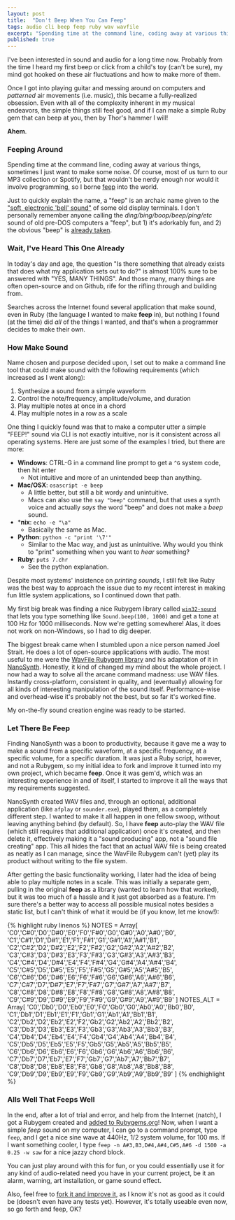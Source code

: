 ```yaml
---
layout: post
title:  "Don't Beep When You Can Feep"
tags: audio cli beep feep ruby wav wavfile
excerpt: "Spending time at the command line, coding away at various things, sometimes I just want to make some noise. Of course, most of us turn to our MP3 collection or Spotify, but that wouldn't be nerdy enough nor would it involve programming, so I borne 'feep' into the world."
published: true
---
```


I've been interested in sound and audio for a long time now. Probably from the time I heard my first beep or click from a child's toy (can't be sure), my mind got hooked on these air fluctuations and how to make more of them.

Once I got into playing guitar and messing around on computers and *patterned* air movements (i.e. music), this became a fully-realized obsession. Even with all of the complexity inherent in my musical endeavors, the simple things still feel good, and if I can make a simple Ruby gem that can beep at you, then by Thor's hammer I will!

**Ahem**.

<!--more-->

### Feeping Around

Spending time at the command line, coding away at various things, sometimes I just want to make some noise. Of course, most of us turn to our MP3 collection or Spotify, but that wouldn't be nerdy enough nor would it involve programming, so I borne [feep](https://rubygems.org/gems/feep) into the world.

Just to quickly explain the name, a "feep" is an archaic name given to the ["soft, electronic 'bell' sound"](https://dictionary.reference.com/browse/feep) of some old display terminals. I don't personally remember anyone calling the *ding/bing/boop/beep/ping/etc* sound of old pre-DOS computers a "feep", but 1) it's adorkably fun, and 2) the obvious "beep" is [already taken](https://github.com/johnath/beep).

### Wait, I've Heard This One Already

In today's day and age, the question "Is there something that already exists that does what my application sets out to do?" is almost 100% sure to be answered with "YES, MANY THINGS". And those many, many things are often open-source and on Github, rife for the rifling through and building from.

Searches across the Internet found several application that make sound, even in Ruby (the language I wanted to make **feep** in), but nothing I found (at the time) did *all* of the things I wanted, and that's when a programmer decides to make their own.

### How Make Sound

Name chosen and purpose decided upon, I set out to make a command line tool that could make sound with the following requirements (which increased as I went along):

1) Synthesize a sound from a simple waveform
2) Control the note/frequency, amplitude/volume, and duration
3) Play multiple notes at once in a chord
4) Play multiple notes in a row as a scale

One thing I quickly found was that to make a computer utter a simple "FEEP!" sound via CLI is not exactly intuitive, nor is it consistent across all operating systems. Here are just some of the examples I tried, but there are more:

* **Windows**: CTRL-G in a command line prompt to get a `^G` system code, then hit enter
  * Not intuitive and more of an unintended beep than anything.
* **Mac/OSX**: `osascript -e beep`
  * A little better, but still a bit wordy and unintuitive.
  * Macs can also use the `say "beep"` command, but that uses a synth voice and actually *says* the word "beep" and does not make a *beep* sound.
* ***nix**: `echo -e "\a"`
  * Basically the same as Mac.
* **Python**: `python -c "print '\7'"`
  * Similar to the Mac way, and just as unintuitive. Why would you think to "print" something when you want to *hear* something?
* **Ruby**: `puts 7.chr`
  * See the python explanation.

Despite most systems' insistence on *printing sounds*, I still felt like Ruby was the best way to approach the issue due to my recent interest in making fun little system applications, so I continued down that path.

My first big break was finding a nice Rubygem library called [`win32-sound`](https://rubyonwindows.blogspot.com/2007/05/adding-sound-to-your-ruby-apps.html) that lets you type something like `Sound.beep(100, 1000)` and get a tone at 100 Hz for 1000 milliseconds. Now we're getting somewhere! Alas, it does not work on non-Windows, so I had to dig deeper.

The biggest break came when I stumbled upon a nice person named Joel Strait. He does a lot of open-source applications with audio. The most useful to me were the [WavFile Rubygem library](https://wavefilegem.com) and his adaptation of it in [NanoSynth](https://www.joelstrait.com/blog/2014/6/14/nanosynth_create_sound_with_ruby). Honestly, it kind of changed my mind about the whole project. I now had a way to solve all the arcane command madness: use WAV files. Instantly cross-platform, consistent in quality, and (eventually) allowing for all kinds of interesting manipulation of the sound itself. Performance-wise and overhead-wise it's probably not the best, but so far it's worked fine.

My on-the-fly sound creation engine was ready to be started.

### Let There Be Feep

Finding NanoSynth was a boon to productivity, because it gave me a way to make a sound from a specific waveform, at a specific frequency, at a specific volume, for a specific duration. It was just a Ruby script, however, and not a Rubygem, so my initial idea to fork and improve it turned into my own project, which became **feep**. Once it was gem'd, which was an interesting experience in and of itself, I started to improve it all the ways that my requirements suggested.

NanoSynth created WAV files and, through an optional, additional application (like `afplay` or `sounder.exe`), played them, as a completely different step. I wanted to make it all happen in one fellow swoop, without leaving anything behind (by default). So, I have **feep** auto-play the WAV file (which still requires that additional application) once it's created, and then delete it, effectively making it a "sound producing" app, not a "sound file creating" app. This all hides the fact that an actual WAV file is being created as neatly as I can manage, since the WavFile Rubygem can't (yet) play its product without writing to the file system.

After getting the basic functionality working, I later had the idea of being able to play multiple notes in a scale. This was initially a separate gem, pulling in the original **feep** as a library (wanted to learn how that worked), but it was too much of a hassle and it just got absorbed as a feature. I'm sure there's a better way to access all possible musical notes besides a static list, but I can't think of what it would be (if you know, let me know!):

{% highlight ruby linenos %}
NOTES = Array[
  'C0','C#0','D0','D#0','E0','F0','F#0','G0','G#0','A0','A#0','B0',
  'C1','C#1','D1','D#1','E1','F1','F#1','G1','G#1','A1','A#1','B1',
  'C2','C#2','D2','D#2','E2','F2','F#2','G2','G#2','A2','A#2','B2',
  'C3','C#3','D3','D#3','E3','F3','F#3','G3','G#3','A3','A#3','B3',
  'C4','C#4','D4','D#4','E4','F4','F#4','G4','G#4','A4','A#4','B4',
  'C5','C#5','D5','D#5','E5','F5','F#5','G5','G#5','A5','A#5','B5',
  'C6','C#6','D6','D#6','E6','F6','F#6','G6','G#6','A6','A#6','B6',
  'C7','C#7','D7','D#7','E7','F7','F#7','G7','G#7','A7','A#7','B7',
  'C8','C#8','D8','D#8','E8','F8','F#8','G8','G#8','A8','A#8','B8',
  'C9','C#9','D9','D#9','E9','F9','F#9','G9','G#9','A9','A#9','B9'
]
NOTES_ALT = Array[
  'C0','Db0','D0','Eb0','E0','F0','Gb0','G0','Ab0','A0','Bb0','B0',
  'C1','Db1','D1','Eb1','E1','F1','Gb1','G1','Ab1','A1','Bb1','B1',
  'C2','Db2','D2','Eb2','E2','F2','Gb2','G2','Ab2','A2','Bb2','B2',
  'C3','Db3','D3','Eb3','E3','F3','Gb3','G3','Ab3','A3','Bb3','B3',
  'C4','Db4','D4','Eb4','E4','F4','Gb4','G4','Ab4','A4','Bb4','B4',
  'C5','Db5','D5','Eb5','E5','F5','Gb5','G5','Ab5','A5','Bb5','B5',
  'C6','Db6','D6','Eb6','E6','F6','Gb6','G6','Ab6','A6','Bb6','B6',
  'C7','Db7','D7','Eb7','E7','F7','Gb7','G7','Ab7','A7','Bb7','B7',
  'C8','Db8','D8','Eb8','E8','F8','Gb8','G8','Ab8','A8','Bb8','B8',
  'C9','Db9','D9','Eb9','E9','F9','Gb9','G9','Ab9','A9','Bb9','B9'
]
{% endhighlight %}

### Alls Well That Feeps Well

In the end, after a lot of trial and error, and help from the Internet (natch), I got a Rubygem created and [added to Rubygems.org](https://rubygems.org/gems/feep)! Now, when I want a simple *feep* sound on my computer, I can go to a command prompt, type `feep`, and I get a nice sine wave at 440Hz, 1/2 system volume, for 100 ms. If I want something cooler, I type `feep -n A#3,B3,D#4,A#4,C#5,A#6 -d 1500 -a 0.25 -w saw` for a nice jazzy chord block.

You can just play around with this for fun, or you could essentially use it for any kind of audio-related need you have in your current project, be it an alarm, warning, art installation, or game sound effect.

Also, feel free to [fork it and improve it](https://github.com/michaelchadwick/feep), as I know it's not as good as it could be (doesn't even have any tests yet). However, it's totally useable even now, so go forth and feep, OK?
